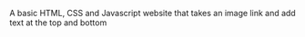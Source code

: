 A basic HTML, CSS and Javascript website that takes an image link and add text at the top and bottom

